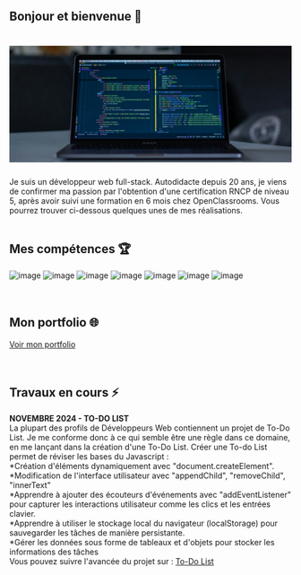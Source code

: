 ## Bonjour et bienvenue 👋

# ![Bernard VERA](https://github.com/Bernard-VERA/Bernard-VERA/blob/main/Banner.jpg)



Je suis un développeur web full-stack. Autodidacte depuis 20 ans, je viens de confirmer ma passion par l'obtention d'une certification RNCP de niveau 5, après avoir suivi une formation en 6 mois chez OpenClassrooms. Vous pourrez trouver ci-dessous quelques unes de mes réalisations. <br/>
<br/>


## Mes compétences :trophy:
  ![image](https://img.shields.io/badge/HTML5-E34F26?style=for-the-badge&logo=html5&logoColor=white)
  ![image](https://img.shields.io/badge/CSS3-1572B6?style=for-the-badge&logo=css3&logoColor=white)
  ![image](https://img.shields.io/badge/JavaScript-323330?style=for-the-badge&logo=javascript&logoColor=F7DF1E)
  ![image](https://img.shields.io/badge/React-20232A?style=for-the-badge&logo=react&logoColor=61DAFB) 
  ![image](https://img.shields.io/badge/Node.js-339933?style=for-the-badge&logo=nodedotjs&logoColor=white)
  ![image](https://img.shields.io/badge/Express.js-000000?style=for-the-badge&logo=express&logoColor=white)
  ![image](https://img.shields.io/badge/MongoDB-4EA94B?style=for-the-badge&logo=mongodb&logoColor=white) <br/>
  <br/>
  <br/>


  ## Mon portfolio :globe_with_meridians:
  <a href="https://bernard-vera.github.io/Portfolio/" target="_blank">Voir mon portfolio</a>
  <br/>
  <br/>
  <br/>

  
  ## Travaux en cours  ⚡
**NOVEMBRE 2024 - TO-DO LIST**<br/>
La plupart des profils de Développeurs Web contiennent un projet de To-Do List. Je me conforme donc à ce qui semble être une règle dans ce domaine, en me lançant dans la création d'une To-Do List.
Créer une To-do List permet de réviser les bases du Javascript :<br/>
*Création d'éléments dynamiquement avec "document.createElement".<br/>
*Modification de l'interface utilisateur avec "appendChild", "removeChild", "innerText"<br/>
*Apprendre à ajouter des écouteurs d'événements avec "addEventListener" pour capturer les interactions utilisateur comme les clics et les entrées clavier.<br/>
*Apprendre à utiliser le stockage local du navigateur (localStorage) pour sauvegarder les tâches de manière persistante.<br/>
*Gérer les données sous forme de tableaux et d'objets pour stocker les informations des tâches<br/>
Vous pouvez suivre l'avancée du projet sur : 
<a href="https://bernard-vera.github.io/Simple-To-Do-List/" target="_blank">To-Do List</a>
<br/>
<br/>


<!--
**Bernard-VERA/Bernard-VERA** is a ✨ _special_ ✨ repository because its `README.md` (this file) appears on your GitHub profile.

Here are some ideas to get you started:

- 🔭 I’m currently working on ...
- 🌱 I’m currently learning ...
- 👯 I’m looking to collaborate on ...
- 🤔 I’m looking for help with ...
- 💬 Ask me about ...
- 📫 How to reach me: ...
- 😄 Pronouns: ...
- ⚡ Fun fact: ...
-->
